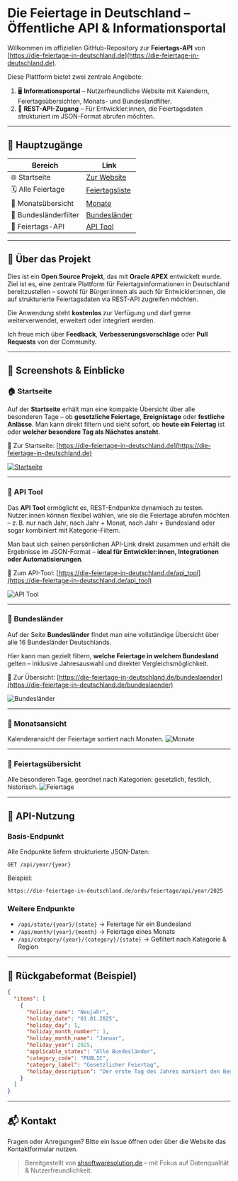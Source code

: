 
# Die Feiertage in Deutschland – Öffentliche API & Informationsportal

Willkommen im offiziellen GitHub-Repository zur **Feiertags-API** von [https://die-feiertage-in-deutschland.de](https://die-feiertage-in-deutschland.de).

Diese Plattform bietet zwei zentrale Angebote:

1. 🖥 **Informationsportal** – Nutzerfreundliche Website mit Kalendern, Feiertagsübersichten, Monats- und Bundeslandfilter.
2. 🔌 **REST-API-Zugang** – Für Entwickler:innen, die Feiertagsdaten strukturiert im JSON-Format abrufen möchten.

---

## 🔗 Hauptzugänge

| Bereich                  | Link                                                                 |
|--------------------------|----------------------------------------------------------------------|
| 🌐 Startseite            | [Zur Website](https://die-feiertage-in-deutschland.de)               |
| 🗓 Alle Feiertage        | [Feiertagsliste](https://die-feiertage-in-deutschland.de/feiertage) |
| 📅 Monatsübersicht       | [Monate](https://die-feiertage-in-deutschland.de/monate)            |
| 🧭 Bundesländerfilter    | [Bundesländer](https://die-feiertage-in-deutschland.de/bundeslaender)|
| 📡 Feiertags-API         | [API Tool](https://die-feiertage-in-deutschland.de/api_tool)        |

---

## 🧠 Über das Projekt

Dies ist ein **Open Source Projekt**, das mit **Oracle APEX** entwickelt wurde. Ziel ist es, eine zentrale Plattform für Feiertagsinformationen in Deutschland bereitzustellen – sowohl für Bürger:innen als auch für Entwickler:innen, die auf strukturierte Feiertagsdaten via REST-API zugreifen möchten.

Die Anwendung steht **kostenlos** zur Verfügung und darf gerne weiterverwendet, erweitert oder integriert werden. 

Ich freue mich über **Feedback**, **Verbesserungsvorschläge** oder **Pull Requests** von der Community.

---

## 📸 Screenshots & Einblicke

### 🏠 Startseite
Auf der **Startseite** erhält man eine kompakte Übersicht über alle besonderen Tage – ob **gesetzliche Feiertage**, **Ereignistage** oder **festliche Anlässe**. Man kann direkt filtern und sieht sofort, ob **heute ein Feiertag** ist oder **welcher besondere Tag als Nächstes ansteht**.

🔗 Zur Startseite: [https://die-feiertage-in-deutschland.de](https://die-feiertage-in-deutschland.de)

[![Startseite](https://prod-apache.shsoftwaresolution.de/public_website_data/data/feiertage/app_image/startseite.avif)](https://die-feiertage-in-deutschland.de)

---

### 📡 API Tool
Das **API Tool** ermöglicht es, REST-Endpunkte dynamisch zu testen. Nutzer:innen können flexibel wählen, wie sie die Feiertage abrufen möchten – z. B. nur nach Jahr, nach Jahr + Monat, nach Jahr + Bundesland oder sogar kombiniert mit Kategorie-Filtern.

Man baut sich seinen persönlichen API-Link direkt zusammen und erhält die Ergebnisse im JSON-Format – **ideal für Entwickler:innen, Integrationen oder Automatisierungen**.

🔗 Zum API-Tool: [https://die-feiertage-in-deutschland.de/api_tool](https://die-feiertage-in-deutschland.de/api_tool)

![API Tool](https://prod-apache.shsoftwaresolution.de/public_website_data/data/feiertage/app_image/api.avif)


---

### 🧭 Bundesländer
Auf der Seite **Bundesländer** findet man eine vollständige Übersicht über alle 16 Bundesländer Deutschlands.

Hier kann man gezielt filtern, **welche Feiertage in welchem Bundesland** gelten – inklusive Jahresauswahl und direkter Vergleichsmöglichkeit.

🔗 Zur Übersicht: [https://die-feiertage-in-deutschland.de/bundeslaender](https://die-feiertage-in-deutschland.de/bundeslaender)

![Bundesländer](https://prod-apache.shsoftwaresolution.de/public_website_data/data/feiertage/app_image/bundeslaender.avif)

---

### 📅 Monatsansicht
Kalenderansicht der Feiertage sortiert nach Monaten.
![Monate](https://prod-apache.shsoftwaresolution.de/public_website_data/data/feiertage/app_image/monate.avif)

---

### 🎉 Feiertagsübersicht
Alle besonderen Tage, geordnet nach Kategorien: gesetzlich, festlich, historisch.
![Feiertage](https://prod-apache.shsoftwaresolution.de/public_website_data/data/feiertage/app_image/feiertage.avif)

---

## 🔌 API-Nutzung

### Basis-Endpunkt

Alle Endpunkte liefern strukturierte JSON-Daten:

```
GET /api/year/{year}
```

Beispiel:
```
https://die-feiertage-in-deutschland.de/ords/feiertage/api/year/2025
```

### Weitere Endpunkte

- `/api/state/{year}/{state}` → Feiertage für ein Bundesland
- `/api/month/{year}/{month}` → Feiertage eines Monats
- `/api/category/{year}/{category}/{state}` → Gefiltert nach Kategorie & Region

---

## 📂 Rückgabeformat (Beispiel)

```json
{
  "items": [
    {
      "holiday_name": "Neujahr",
      "holiday_date": "01.01.2025",
      "holiday_day": 1,
      "holiday_month_number": 1,
      "holiday_month_name": "Januar",
      "holiday_year": 2025,
      "applicable_states": "Alle Bundesländer",
      "category_code": "PUBLIC",
      "category_label": "Gesetzlicher Feiertag",
      "holiday_description": "Der erste Tag des Jahres markiert den Beginn eines neuen Kalenderjahres..."
    }
  ]
}
```

---

## 📬 Kontakt

Fragen oder Anregungen? Bitte ein Issue öffnen oder über die Website das Kontaktformular nutzen.

> Bereitgestellt von [shsoftwaresolution.de](https://shsoftwaresolution.de) – mit Fokus auf Datenqualität & Nutzerfreundlichkeit.
